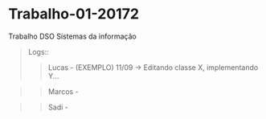 # Trabalho-01-20172
Trabalho DSO Sistemas da informação

>Logs::
>>Lucas - (EXEMPLO) 11/09 -> Editando classe X, implementando Y... 

>>Marcos -

>>Sadi -
